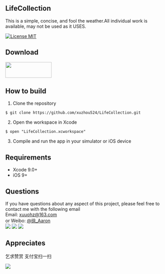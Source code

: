 ## LifeCollection
This is a simple, concise, and fool the weather.All individual work is available, may not be used as it USES.

[![License MIT](https://img.shields.io/badge/license-MIT-green.svg?style=flat)](https://raw.githubusercontent.com/xuzhou524/LifeCollection/master/LICENSE)

## Download
<a target='_blank' href='https://itunes.apple.com/cn/app/id1447845919'>
<img src='http://ww2.sinaimg.cn/large/0060lm7Tgw1f1hgrs1ebwj308102q0sp.jpg' width='144' height='49' />
</a>

## How to build
1)  Clone the repository
```
$ git clone https://github.com/xuzhou524/LifeCollection.git
```
2) Open the workspace in Xcode
```
$ open "LifeCollection.xcworkspace"
```
3) Compile and run the app in your simulator or iOS device

## Requirements
* Xcode 9.0+
* iOS 9+

## Questions
If you have questions about any aspect of this project, please feel free to contact me with the following email
<br/>Email: xuuohz@163.com
<br/>or Weibo: <a href = 'http://weibo.com/u/2305459493' >@徐_Aaron</a>
<br/>
![](http://img.gozap.com/group19/M02/AF/3A/wKgCN1wtuG_ONw_eAAM_lqMY6kA876.png)
![](http://img.gozap.com/group19/M02/AF/3A/wKgCOFwtuR7B_uG9AAMf67oJqxI146.png)
![](http://img.gozap.com/group19/M02/E8/FA/wKgCOFw_6K_yWpSKAASOg_VOXEA773.png)
<br/>

## Appreciates

乞求赞赏 支付宝扫一扫

![](http://img.gozap.com/group19/M02/AF/EB/wKgCN1wt5Amjl_jrAAB7KOl2bps60.jpeg)

